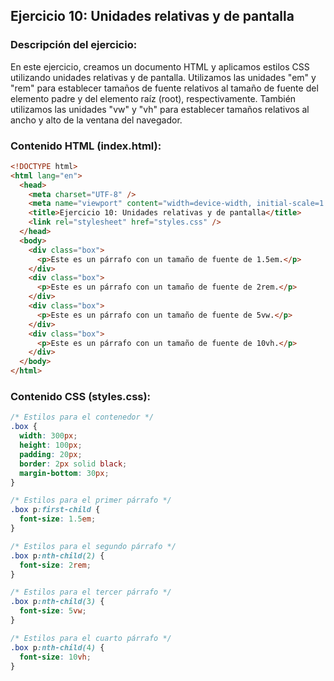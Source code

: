 ## Ejercicio 10: Unidades relativas y de pantalla

### Descripción del ejercicio:

En este ejercicio, creamos un documento HTML y aplicamos estilos CSS utilizando unidades relativas y de pantalla. Utilizamos las unidades "em" y "rem" para establecer tamaños de fuente relativos al tamaño de fuente del elemento padre y del elemento raíz (root), respectivamente. También utilizamos las unidades "vw" y "vh" para establecer tamaños relativos al ancho y alto de la ventana del navegador.

### Contenido HTML (index.html):

```html
<!DOCTYPE html>
<html lang="en">
  <head>
    <meta charset="UTF-8" />
    <meta name="viewport" content="width=device-width, initial-scale=1.0" />
    <title>Ejercicio 10: Unidades relativas y de pantalla</title>
    <link rel="stylesheet" href="styles.css" />
  </head>
  <body>
    <div class="box">
      <p>Este es un párrafo con un tamaño de fuente de 1.5em.</p>
    </div>
    <div class="box">
      <p>Este es un párrafo con un tamaño de fuente de 2rem.</p>
    </div>
    <div class="box">
      <p>Este es un párrafo con un tamaño de fuente de 5vw.</p>
    </div>
    <div class="box">
      <p>Este es un párrafo con un tamaño de fuente de 10vh.</p>
    </div>
  </body>
</html>
```

### Contenido CSS (styles.css):

```css
/* Estilos para el contenedor */
.box {
  width: 300px;
  height: 100px;
  padding: 20px;
  border: 2px solid black;
  margin-bottom: 30px;
}

/* Estilos para el primer párrafo */
.box p:first-child {
  font-size: 1.5em;
}

/* Estilos para el segundo párrafo */
.box p:nth-child(2) {
  font-size: 2rem;
}

/* Estilos para el tercer párrafo */
.box p:nth-child(3) {
  font-size: 5vw;
}

/* Estilos para el cuarto párrafo */
.box p:nth-child(4) {
  font-size: 10vh;
}
```
